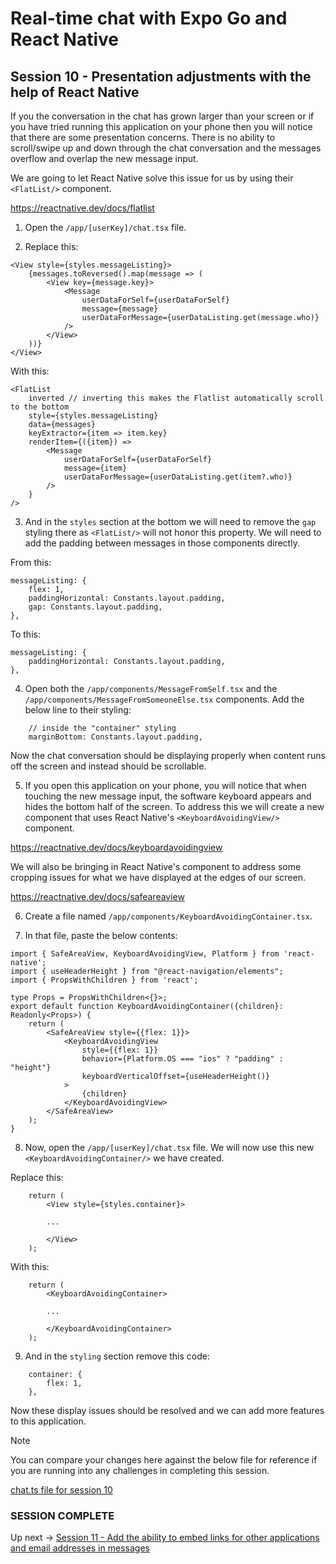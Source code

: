 # Real-time chat with Expo Go and React Native
## Session 10 - Presentation adjustments with the help of React Native

If you the conversation in the chat has grown larger than your screen or if you have tried running this application on your phone then you will notice that there are some presentation concerns.  There is no ability to scroll/swipe up and down through the chat conversation and the messages overflow and overlap the new message input.

We are going to let React Native solve this issue for us by using their `<FlatList/>` component.

https://reactnative.dev/docs/flatlist

1. Open the `/app/[userKey]/chat.tsx` file.

2. Replace this:
```tsx
<View style={styles.messageListing}>
    {messages.toReversed().map(message => (
        <View key={message.key}>
            <Message 
                userDataForSelf={userDataForSelf}
                message={message}
                userDataForMessage={userDataListing.get(message.who)}
            />
        </View>
    ))}
</View>
```
With this:
```tsx
<FlatList
    inverted // inverting this makes the Flatlist automatically scroll to the bottom
    style={styles.messageListing}
    data={messages}
    keyExtractor={item => item.key}
    renderItem={({item}) => 
        <Message 
            userDataForSelf={userDataForSelf}
            message={item}
            userDataForMessage={userDataListing.get(item?.who)}
        />
    }
/>
```

3. And in the `styles` section at the bottom we will need to remove the `gap` styling there as `<FlatList/>` will not honor this property.  We will need to add the padding between messages in those components directly.

From this:
```tsx
messageListing: {
    flex: 1,
    paddingHorizontal: Constants.layout.padding,
    gap: Constants.layout.padding,
},
```
To this:
```tsx
messageListing: {
    paddingHorizontal: Constants.layout.padding,
},
```

4. Open both the `/app/components/MessageFromSelf.tsx` and the `/app/components/MessageFromSomeoneElse.tsx` components.  Add the below line to their styling:
```tsx
    // inside the "container" styling
    marginBottom: Constants.layout.padding,
```

Now the chat conversation should be displaying properly when content runs off the screen and instead should be scrollable.

5. If you open this application on your phone, you will notice that when touching the new message input, the software keyboard appears and hides the bottom half of the screen. To address this we will create a new component that uses React Native's `<KeyboardAvoidingView/>` component.  

https://reactnative.dev/docs/keyboardavoidingview

We will also be bringing in React Native's <SafeAreaView/> component to address some cropping issues for what we have displayed at the edges of our screen.

https://reactnative.dev/docs/safeareaview

6. Create a file named `/app/components/KeyboardAvoidingContainer.tsx`.

7. In that file, paste the below contents:
```tsx
import { SafeAreaView, KeyboardAvoidingView, Platform } from 'react-native';
import { useHeaderHeight } from "@react-navigation/elements";
import { PropsWithChildren } from 'react';

type Props = PropsWithChildren<{}>;
export default function KeyboardAvoidingContainer({children}: Readonly<Props>) {
    return (
        <SafeAreaView style={{flex: 1}}>
            <KeyboardAvoidingView
                style={{flex: 1}}
                behavior={Platform.OS === "ios" ? "padding" : "height"}
                keyboardVerticalOffset={useHeaderHeight()}
            >
                {children}
            </KeyboardAvoidingView>
        </SafeAreaView>
    );
}
```

8. Now, open the `/app/[userKey]/chat.tsx` file.  We will now use this new `<KeyboardAvoidingContainer/>` we have created.

Replace this:
```tsx
    return (
        <View style={styles.container}>

        ...

        </View>
    );
```

With this:
```tsx
    return (
        <KeyboardAvoidingContainer>

        ...

        </KeyboardAvoidingContainer>
    );
```

9. And in the `styling` section remove this code:
```tsx
    container: {
        flex: 1,
    },
```

Now these display issues should be resolved and we can add more features to this application.

> [!NOTE] 
> You can compare your changes here against the below file for reference if you are running into any challenges in completing this session.
>
> [chat.ts file for session 10](https://github.com/cah-john-ryan/expo-go-real-time-chat/blob/session-10-presentation-adjustments/expo-go-real-time-chat/app/%5BuserKey%5D/chat.tsx)

### SESSION COMPLETE

Up next -> [Session 11 - Add the ability to embed links for other applications and email addresses in messages](session-11-messages-with-links.md)

